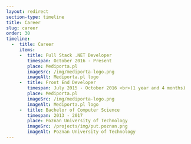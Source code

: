 ```yaml
---
layout: redirect
section-type: timeline
title: Career
slug: career
order: 30
timeline:
  -  title: Career
     items:
     -  title: Full Stack .NET Developer
        timespan: October 2016 - Present
        place: Mediporta.pl
        imageSrc: /img/mediporta-logo.png
        imageAlt: Mediporta.pl logo
     -  title: Front End Developer
        timespan: July 2015 - October 2016 <br>(1 year and 4 months)
        place: Mediporta.pl
        imageSrc: /img/mediporta-logo.png
        imageAlt: Mediporta.pl logo
     -  title: Bachelor of Computer Science
        timespan: 2013 - 2017
        place: Poznan University of Technology
        imageSrc: /projects/img/put.poznan.png
        imageAlt: Poznan University of Technology
---
```

